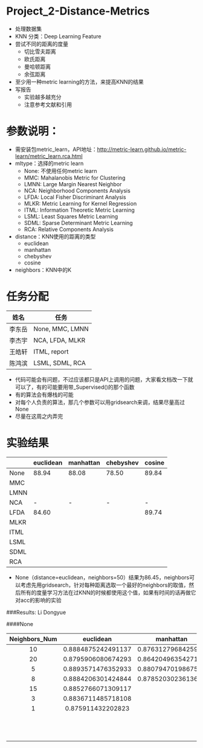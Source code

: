 # Project_2-Distance-Metrics
- 处理数据集
- KNN 分类：Deep Learning Feature
- 尝试不同的距离的度量
  - 切比雪夫距离
  - 欧氏距离
  - 曼哈顿距离
  - 余弦距离
- 至少用一种metric learning的方法，来提高KNN的结果
- 写报告
  - 实验越多越充分
  - 注意参考文献和引用

# 参数说明：
- 需安装包metric_learn，API地址：http://metric-learn.github.io/metric-learn/metric_learn.rca.html
- mltype：选择的metric learn
  - None: 不使用任何metric learn
  - MMC: Mahalanobis Metric for Clustering
  - LMNN: Large Margin Nearest Neighbor
  - NCA: Neighborhood Components Analysis
  - LFDA: Local Fisher Discriminant Analysis
  - MLKR: Metric Learning for Kernel Regression
  - ITML: Information Theoretic Metric Learning
  - LSML: Least Squares Metric Learning
  - SDML: Sparse Determinant Metric Learning
  - RCA: Relative Components Analysis
- distance：KNN使用的距离的类型
  - euclidean
  - manhattan
  - chebyshev
  - cosine
- neighbors：KNN中的K

# 任务分配
|姓名|任务|
|-|-|
|李东岳| None, MMC, LMNN |
|李杰宇| NCA, LFDA, MLKR |
|王皓轩| ITML, report    |
|陈鸿滨| LSML, SDML, RCA |

- 代码可能会有问题，不过应该都只是API上调用的问题，大家看文档改一下就可以了，有的可能要用带_Supervised()的那个函数
- 有的算法会有爆栈的可能
- 对每个人负责的算法，那几个参数可以用gridsearch来调，结果尽量高过None
- 尽量在这周之内弄完

# 实验结果

|      | euclidean | manhattan | chebyshev | cosine |
|-|-|-|-|-|
| None |   88.94   |   88.08   |   78.50   |  89.84 |
| MMC  |           |           |           |        |
| LMNN |           |           |           |        |
| NCA  |    -      |    -      |    -      |   -    |
| LFDA |   84.60   |           |           |  89.74 |
| MLKR |           |           |           |        |
| ITML |           |           |           |        |
| LSML |           |           |           |        |
| SDML |           |           |           |        |
| RCA  |           |           |           |        |

- None（distance=euclidean，neighbors=50）结果为86.45，neighbors可以考虑先用gridsearch，针对每种距离选取一个最好的neighbors的取值，然后所有的度量学习方法在过KNN的时候都使用这个值，如果有时间的话再做它对acc的影响的实验

###Results: Li Dongyue

####None

| Neighbors_Num |     euclidean      |     manhattan      |     chebyshev      |       cosine       |
| :-----------: | :----------------: | :----------------: | :----------------: | :----------------: |
|      10       | 0.8884875242491137 | 0.8763127968425982 | 0.7844671884406984 | 0.9024014984279884 |
|      20       | 0.8795906080674293 | 0.8642049635427119 | 0.7796508127633955 | 0.8977858050705733 |
|       5       | 0.8893571476352933 | 0.8807947019867549 | 0.785002341293732  | 0.8983878520302362 |
|       8       | 0.8884206301424844 | 0.8785203023613619 |                    |                    |
|      15       | 0.8852766071309117 |                    |                    |                    |
|       3       | 0.8836711485718108 |                    |                    |                    |
|       1       | 0.875911432202823  |                    |                    |                    |
|               |                    |                    |                    |                    |
|               |                    |                    |                    |                    |
|               |                    |                    |                    |                    |
|               |                    |                    |                    |                    |
|               |                    |                    |                    |                    |
|               |                    |                    |                    |                    |
|               |                    |                    |                    |                    |
|               |                    |                    |                    |                    |
|               |                    |                    |                    |                    |
|               |                    |                    |                    |                    |
|               |                    |                    |                    |                    |
|               |                    |                    |                    |                    |
